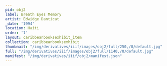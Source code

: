 ```yaml
---
pid: obj2
label: Breath Eyes Memory
artist: Edwidge Danticat
_date: '1994'
location: Haiti
order: '1'
layout: caribbeanbooksexhibit_item
collection: caribbeanbooksexhibit
thumbnail: "/img/derivatives/iiif/images/obj2/full/250,/0/default.jpg"
full: "/img/derivatives/iiif/images/obj2/full/1140,/0/default.jpg"
manifest: "/img/derivatives/iiif/obj2/manifest.json"
---
```

